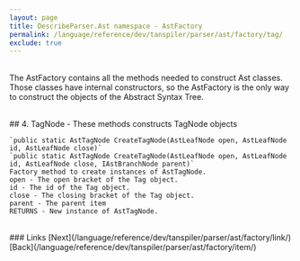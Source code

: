 ```yaml
---
layout: page
title: DescribeParser.Ast namespace - AstFactory
permalink: /language/reference/dev/tanspiler/parser/ast/factory/tag/
exclude: true
---
```

<br>The AstFactory contains all the methods needed to construct Ast classes. Those classes have internal constructors, so the AstFactory is the only way to construct the objects of the Abstract Syntax Tree.


<br>
## 4. TagNode - These methods constructs TagNode objects
	
	
	`public static AstTagNode CreateTagNode(AstLeafNode open, AstLeafNode id, AstLeafNode close)`
	`public static AstTagNode CreateTagNode(AstLeafNode open, AstLeafNode id, AstLeafNode close, IAstBranchNode parent)`
	Factory method to create instances of AstTagNode.
	open - The open bracket of the Tag object.
	id - The id of the Tag object.
	close - The closing bracket of the Tag object.
	parent - The parent item
	RETURNS - New instance of AstTagNode.


<br>
### Links
[Next](/language/reference/dev/tanspiler/parser/ast/factory/link/)<br>
[Back](/language/reference/dev/tanspiler/parser/ast/factory/item/)